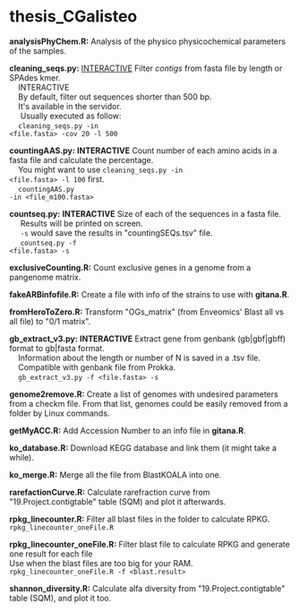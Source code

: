 # thesis_CGalisteo

**analysisPhyChem.R:** Analysis of the physico physicochemical parameters of the samples.

**cleaning_seqs.py:** [INTERACTIVE]() Filter *contigs* from fasta file by length or SPAdes kmer.<br> 
&nbsp;&nbsp;&nbsp;&nbsp;INTERACTIVE <br>
&nbsp;&nbsp;&nbsp;&nbsp;By default, filter out sequences shorter than 500 bp. <br>
&nbsp;&nbsp;&nbsp;&nbsp;It's available in the servidor. <br>
&nbsp;&nbsp;&nbsp;&nbsp; Usually executed as follow: <br>
&nbsp;&nbsp;&nbsp;&nbsp;<code>cleaning_seqs.py -in <file.fasta> -cov 20 -l 500</code>

**countingAAS.py:** **INTERACTIVE** Count number of each amino acids in a fasta file and calculate the percentage. <br>
&nbsp;&nbsp;&nbsp;&nbsp;You might want to use <code>cleaning_seqs.py -in <file.fasta> -l 100</code> first. <br>
&nbsp;&nbsp;&nbsp;&nbsp;<code>countingAAS.py -in <file_m100.fasta> </code>

**countseq.py:** **INTERACTIVE** Size of each of the sequences in a fasta file.  <br>
&nbsp;&nbsp;&nbsp;&nbsp; Results will be printed on screen.  <br>
&nbsp;&nbsp;&nbsp;&nbsp; <code>-s</code> would save the results in "countingSEQs.tsv" file. <br>
&nbsp;&nbsp;&nbsp;&nbsp; <code>countseq.py -f <file.fasta> -s</code>

**exclusiveCounting.R:** Count exclusive genes in a genome from a pangenome matrix.

**fakeARBinfofile.R:** Create a file with info of the strains to use with **gitana.R**.

**fromHeroToZero.R:** Transform "OGs_matrix" (from Enveomics' Blast all vs all file) to "0/1 matrix".

**gb_extract_v3.py:** **INTERACTIVE** Extract gene from genbank (gb|gbf|gbff) format to gb|fasta format.<br>
&nbsp;&nbsp;&nbsp;&nbsp;Information about the length or number of N is saved in a .tsv file.<br>
&nbsp;&nbsp;&nbsp;&nbsp;Compatible with genbank file from Prokka.<br>
&nbsp;&nbsp;&nbsp;&nbsp;<code>gb_extract_v3.py -f <file.fasta> -s</code>

**genome2remove.R:** Create a list of genomes with undesired parameters from a checkm file. From that list, genomes could be easily removed from a folder by Linux commands.

**getMyACC.R:** Add Accession Number to an info file in **gitana.R**.

**ko_database.R:** Download KEGG database and link them (it might take a while).

**ko_merge.R:** Merge all the file from BlastKOALA into one.

**rarefactionCurve.R:** Calculate rarefraction curve from "19.Project.contigtable" table (SQM) and plot it afterwards.

**rpkg_linecounter.R:** Filter all blast files in the folder to calculate RPKG.<br>
<code>rpkg_linecounter_oneFile.R</code>

**rpkg_linecounter_oneFile.R:** Filter blast file to calculate RPKG and generate one result for each file <br>
Use when the blast files are too big for your RAM. <br>
<code>rpkg_linecounter_oneFile.R -f <blast.result></code>

**shannon_diversity.R:** Calculate alfa diversity from "19.Project.contigtable" table (SQM), and plot it too.
